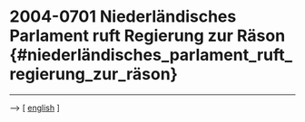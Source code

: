 # 2004-0701 Niederländisches Parlament ruft Regierung zur Räson {#niederländisches_parlament_ruft_regierung_zur_räson}

------------------------------------------------------------------------

\--\> \[ [ english](NlMot040701En "wikilink") \]
